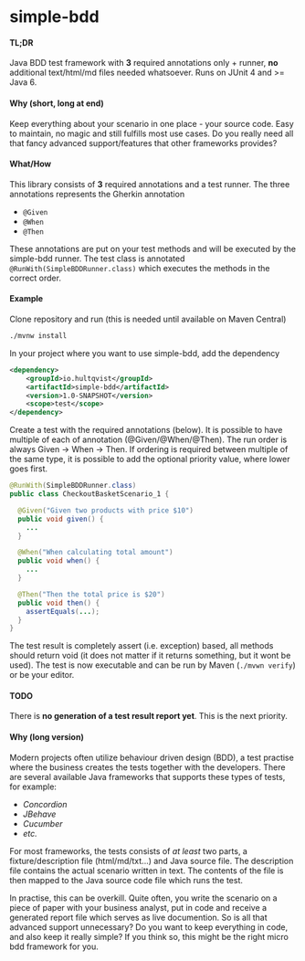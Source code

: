 # simple-bdd

#### TL;DR
Java BDD test framework with **3** required annotations only + runner, **no** additional text/html/md files needed whatsoever.
Runs on JUnit 4 and >= Java 6.

#### Why (short, long at end)
Keep everything about your scenario in one place - your source code. Easy to maintain, no magic and still fulfills most use cases.
Do you really need all that fancy advanced support/features that other frameworks provides?

#### What/How
This library consists of **3** required annotations and a test runner. The three annotations represents the Gherkin annotation
* `@Given`
* `@When`
* `@Then`

These annotations are put on your test methods and will be executed by the simple-bdd runner. The test class is annotated `@RunWith(SimpleBDDRunner.class)` which executes the methods in the correct order.

#### Example
Clone repository and run (this is needed until available on Maven Central)
```sh
./mvnw install
```

In your project where you want to use simple-bdd, add the dependency
```xml
<dependency>
	<groupId>io.hultqvist</groupId>
	<artifactId>simple-bdd</artifactId>
	<version>1.0-SNAPSHOT</version>
	<scope>test</scope>
</dependency>
```

Create a test with the required annotations (below). It is possible to have multiple of each of annotation (@Given/@When/@Then). The run order is always Given -> When -> Then. If ordering is required between multiple of the same type, it is possible to add the optional priority value, where lower goes first.
```java
@RunWith(SimpleBDDRunner.class)
public class CheckoutBasketScenario_1 {

  @Given("Given two products with price $10")
  public void given() {
    ...
  }

  @When("When calculating total amount")
  public void when() {
    ...
  }

  @Then("Then the total price is $20")
  public void then() {
    assertEquals(...);
  }
}
```
The test result is completely assert (i.e. exception) based, all methods should return void (it does not matter if it returns something, but it wont be used). The test is now executable and can be run by Maven (`./mvwn verify`) or be your editor.

#### TODO
There is **no generation of a test result report yet**. This is the next priority.

#### Why (long version)
Modern projects often utilize behaviour driven design (BDD), a test practise where the business creates the tests together with the developers. 
There are several available Java frameworks that supports these types of tests, for example:
* *Concordion*
* *JBehave*
* *Cucumber*
* *etc.*

For most frameworks, the tests consists of *at least* two parts, a fixture/description file (html/md/txt...) and Java source file.
The description file contains the actual scenario written in text. The contents of the file is then mapped to the Java source
code file which runs the test.
 
In practise, this can be overkill. Quite often, you write the scenario on a piece of paper with your business analyst, put in code and receive a generated report file which serves as live documention. So is all that advanced support unnecessary? Do you want to keep everything in code, and also keep it really simple? If you think so, this might be the right micro bdd framework for you.
